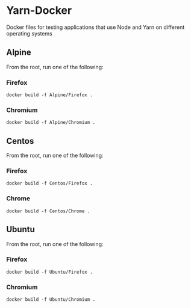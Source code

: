 # Yarn-Docker
Docker files for testing applications that use  Node and Yarn on different operating systems


## Alpine

From the root, run one of the following:

### Firefox

`docker build -f Alpine/Firefox .`

### Chromium

`docker build -f Alpine/Chromium .`

## Centos

From the root, run one of the following:

### Firefox

`docker build -f Centos/Firefox .`

### Chrome

`docker build -f Centos/Chrome .`

## Ubuntu

From the root, run one of the following:

### Firefox

`docker build -f Ubuntu/Firefox .`

### Chromium

`docker build -f Ubuntu/Chromium .`

